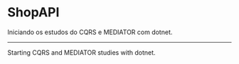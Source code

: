 # ShopAPI


Iniciando os estudos do CQRS e MEDIATOR com dotnet.

<hr>

Starting CQRS and MEDIATOR studies with dotnet.
